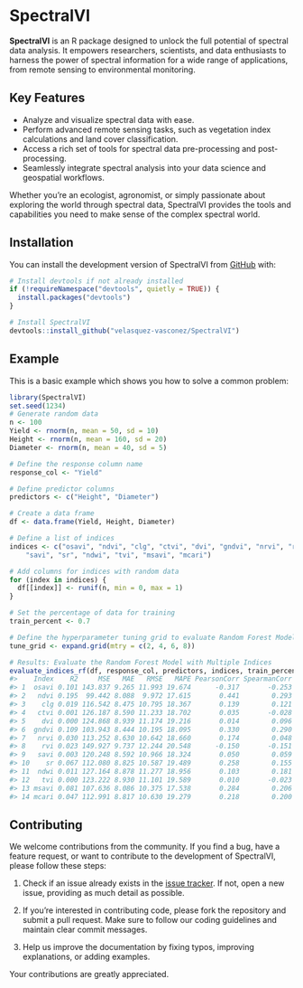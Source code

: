 
<!-- README.md is generated from README.Rmd. Please edit that file -->

# SpectralVI

<!-- badges: start -->
<!-- badges: end -->

**SpectralVI** is an R package designed to unlock the full potential of
spectral data analysis. It empowers researchers, scientists, and data
enthusiasts to harness the power of spectral information for a wide
range of applications, from remote sensing to environmental monitoring.

## Key Features

- Analyze and visualize spectral data with ease.
- Perform advanced remote sensing tasks, such as vegetation index
  calculations and land cover classification.
- Access a rich set of tools for spectral data pre-processing and
  post-processing.
- Seamlessly integrate spectral analysis into your data science and
  geospatial workflows.

Whether you’re an ecologist, agronomist, or simply passionate about
exploring the world through spectral data, SpectralVI provides the tools
and capabilities you need to make sense of the complex spectral world.

## Installation

You can install the development version of SpectralVI from
[GitHub](https://github.com/) with:

``` r
# Install devtools if not already installed
if (!requireNamespace("devtools", quietly = TRUE)) {
  install.packages("devtools")
}

# Install SpectralVI
devtools::install_github("velasquez-vasconez/SpectralVI")
```

## Example

This is a basic example which shows you how to solve a common problem:

``` r
library(SpectralVI)
set.seed(1234)
# Generate random data
n <- 100
Yield <- rnorm(n, mean = 50, sd = 10)
Height <- rnorm(n, mean = 160, sd = 20)
Diameter <- rnorm(n, mean = 40, sd = 5)

# Define the response column name
response_col <- "Yield"

# Define predictor columns
predictors <- c("Height", "Diameter")

# Create a data frame
df <- data.frame(Yield, Height, Diameter)

# Define a list of indices
indices <- c("osavi", "ndvi", "clg", "ctvi", "dvi", "gndvi", "nrvi", "rvi",
    "savi", "sr", "ndwi", "tvi", "msavi", "mcari")

# Add columns for indices with random data
for (index in indices) {
  df[[index]] <- runif(n, min = 0, max = 1)
}

# Set the percentage of data for training
train_percent <- 0.7

# Define the hyperparameter tuning grid to evaluate Random Forest Model
tune_grid <- expand.grid(mtry = c(2, 4, 6, 8))

# Results: Evaluate the Random Forest Model with Multiple Indices
evaluate_indices_rf(df, response_col, predictors, indices, train_percent, tune_grid)
#>    Index    R2     MSE   MAE   RMSE   MAPE PearsonCorr SpearmanCorr
#> 1  osavi 0.101 143.837 9.265 11.993 19.674      -0.317       -0.253
#> 2   ndvi 0.195  99.442 8.088  9.972 17.615       0.441        0.293
#> 3    clg 0.019 116.542 8.475 10.795 18.367       0.139        0.121
#> 4   ctvi 0.001 126.187 8.590 11.233 18.702       0.035       -0.028
#> 5    dvi 0.000 124.868 8.939 11.174 19.216       0.014        0.096
#> 6  gndvi 0.109 103.943 8.444 10.195 18.095       0.330        0.290
#> 7   nrvi 0.030 113.252 8.630 10.642 18.660       0.174        0.048
#> 8    rvi 0.023 149.927 9.737 12.244 20.548      -0.150       -0.151
#> 9   savi 0.003 120.248 8.592 10.966 18.324       0.050        0.059
#> 10    sr 0.067 112.080 8.825 10.587 19.489       0.258        0.155
#> 11  ndwi 0.011 127.164 8.878 11.277 18.956       0.103        0.181
#> 12   tvi 0.000 123.222 8.930 11.101 19.589       0.010       -0.023
#> 13 msavi 0.081 107.636 8.086 10.375 17.538       0.284        0.206
#> 14 mcari 0.047 112.991 8.817 10.630 19.279       0.218        0.200
```

## Contributing

We welcome contributions from the community. If you find a bug, have a
feature request, or want to contribute to the development of SpectralVI,
please follow these steps:

1.  Check if an issue already exists in the [issue
    tracker](https://github.com/pavelasquezvasconez/SpectralVI/issues).
    If not, open a new issue, providing as much detail as possible.

2.  If you’re interested in contributing code, please fork the
    repository and submit a pull request. Make sure to follow our coding
    guidelines and maintain clear commit messages.

3.  Help us improve the documentation by fixing typos, improving
    explanations, or adding examples.

Your contributions are greatly appreciated.
